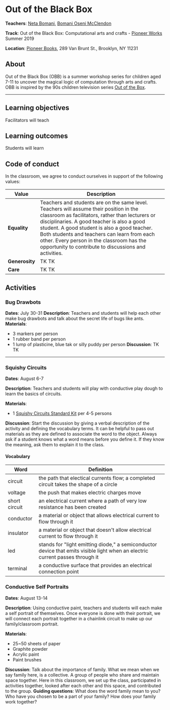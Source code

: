 Out of the Black Box
======

**Teachers**: [Neta Bomani](https://netabomani.com), [Bomani Oseni McClendon](http://bomani.xyz/)

**Track**: Out of the Black Box: Computational arts and crafts - [Pioneer Works](https://pioneerworks.org) Summer 2019

**Location**: [Pioneer Books](https://pioneerworks.org/bookstore/), 289 Van Brunt St., Brooklyn, NY 11231

## About
Out of the Black Box (OBB) is a summer workshop series for children aged 7-11 to uncover the magical logic of computation through arts and crafts. OBB is inspired by the 90s children television series [Out of the Box](https://en.wikipedia.org/wiki/Out_of_the_Box_(TV_series)).

------

## Learning objectives
Facilitators will teach

## Learning outcomes
Students will learn

## Code of conduct
In the classroom, we agree to conduct ourselves in support of the following values:

Value | Description
--- | ---
**Equality** | Teachers and students are on the same level. Teachers will assume their position in the classroom as facilitators, rather than lecturers or disciplinaries. A good teacher is also a good student. A good student is also a good teacher. Both students and teachers can learn from each other. Every person in the classroom has the opportunity to contribute to discussions and activities. 
**Generosity** | TK TK
**Care** | TK TK


## Activities 
### Bug Drawbots
**Dates**: July 30-31
**Description**: Teachers and students will help each other make bug drawbots and talk about the secret life of bugs like ants.
**Materials**:
- 3 markers per person
- 1 rubber band per person
- 1 lump of plasticine, blue tak or silly puddy per person
**Discussion**: TK TK

-----
### Squishy Circuits
**Dates**: August 6-7

**Description**: Teachers and students will play with conductive play dough to learn the basics of circuits. 

**Materials**:
- 1 [Squishy Circuits Standard Kit](https://squishycircuits.com/collections/kits/products/standard-kit) per 4-5 persons

**Discussion**: Start the discussion by giving a verbal description of the activity and defining the vocabulary terms. It can be helpful to pass out materials as they are defined to associate the word to the object. Always ask if a student knows what a word means before you define it. If they know the meaning, ask them to explain it to the class.

#### Vocabulary
Word | Definition
--- | ---
circuit | the path that electical currents flow; a completed circuit takes the shape of a circle
voltage | the push that makes electric charges move
short circuit | an electrical current where a path of very low resistance has been created
conductor | a material or object that allows electrical current to flow through it
insulator | a material or object that doesn't allow electrical current to flow through it
led | stands for "light emitting diode," a semiconductor device that emits visible light when an electric current passes through it
terminal | a conductive surface that provides an electrical connection point


### Conductive Self Portraits
**Dates**: August 13-14

**Description**: Using conductive paint, teachers and students will each make a self portrait of themselves. Once everyone is done with their portrait, we will connect each portrait together in a chainlink circuit to make up our family/classroom portrait.

**Materials**: 
- 25~50 sheets of paper
- Graphite powder
- Acrylic paint
- Paint brushes

**Discussion**: Talk about the importance of family. What we mean when we say family here, is a collective. A group of people who share and maintain space together. Here in this classroom, we set up the class, participated in activities together, looked after each other and this space, and contributed to the group. 
**Guiding questions**: What does the word family mean to you? Who have you chosen to be a part of your family? How does your family work together? 
